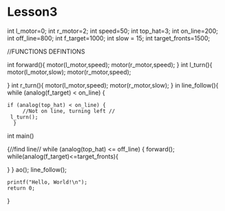 # Lesson3

int l_motor=0;
int r_motor=2;
int speed=50;
int top_hat=3;
int on_line=200;
int off_line=800;
int f_target=1000;
int slow = 15;
int target_fronts=1500;


//FUNCTIONS DEFINTIONS

int forward(){
  motor(l_motor,speed);
  motor(r_motor,speed);
 }
 int l_turn(){
  motor(l_motor,slow);
  motor(r_motor,speed);

}
int r_turn(){
  motor(l_motor,speed);
  motor(r_motor,slow);
}
in line_follow(){  
  while (analog(f_target) < on_line) {
  
	if (analog(top_hat) < on_line) {
    	 //Not on line, turning left //
     l_turn();
      }




int main()

{//find line//
  while (analog(top_hat) <= off_line) {
	forward();
 	while(analog(f_target)<=target_fronts){
	
  }
  }
  ao();
   line_follow();


	printf("Hello, World!\n");
	return 0;
}
